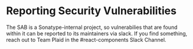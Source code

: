 <!--

    Copyright (c) 2020-present Sonatype, Inc. All rights reserved.
    "Sonatype" is a trademark of Sonatype, Inc.

-->
# Reporting Security Vulnerabilities

The SAB is a Sonatype-internal project, so vulnerabilies that are found within it can be reported to its maintainers
via slack. If you find something, reach out to Team Plaid in the #react-components Slack Channel.
